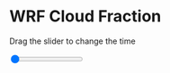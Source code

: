 <h1>WRF  Cloud Fraction </h1>
<p>Drag the slider to change the time</p>

<div class="slidecontainer">
<input oninput='setImage(this)' class="slider" type="range" min="0" max="3" value="0" step="1" />
<img id='img'/>
</div>

<script>
var img = document.getElementById('img');
var img_array = ['/assets/images/wrf/cf_wrfout_d01_2020-02-11_12:00:00.png',
'/assets/images/wrf/cf_wrfout_d01_2020-02-11_13:00:00.png',
'/assets/images/wrf/cf_wrfout_d01_2020-02-11_14:00:00.png',];
function setImage(obj)
{
        var value = obj.value;
        img.src = img_array[value];

}
</script>
